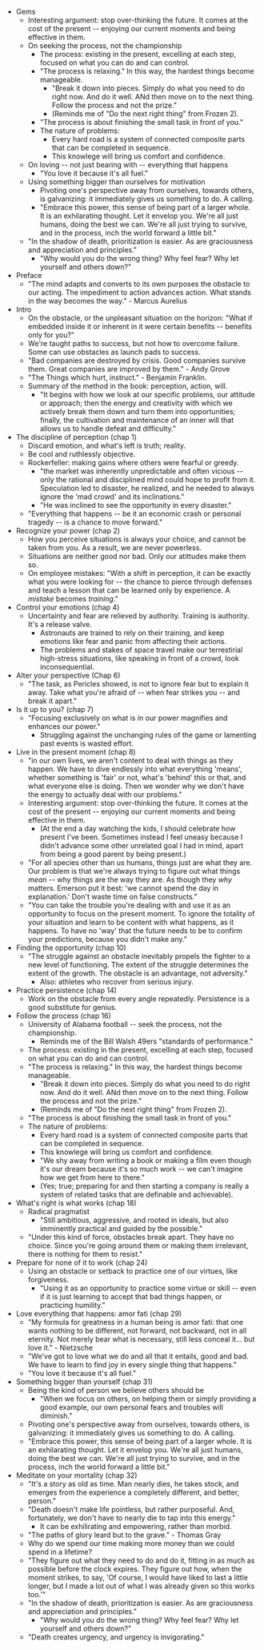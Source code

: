 * Gems
  * Interesting argument: stop over-thinking the future. It comes at the cost of the present -- enjoying our
    current moments and being effective in them.
  * On seeking the process, not the championship
    * The process: existing in the present, excelling at each step, focused on what you can do and can
      control.
    * "The process is relaxing." In this way, the hardest things become manageable.
      * "Break it down into pieces. Simply do what you need to do right now. And do it well. ANd then move on
        to the next thing. Follow the process and not the prize."
      * (Reminds me of "Do the next right thing" from Frozen 2).
    * "The process is about finishing the small task in front of you."
    * The nature of problems:
      * Every hard road is a system of connected composite parts that can be completed in sequence.
      * This knowlege will bring us comfort and confidence.
  * On loving -- not just bearing with -- everything that happens
    * "You love it because it's all fuel."
  * Using something bigger than ourselves for motivation
    * Pivoting one's perspective away from ourselves, towards others, is galvanizing: it immediately gives us
      something to do. A calling.
    * "Embrace this power, this sense of being part of a larger whole. It is an exhilarating thought. Let it
      envelop you. We're all just humans, doing the best we can. We're all just trying to survive, and in the
      process, inch the world forward a little bit."
  * "In the shadow of death, prioritization is easier. As are graciousness and appreciation and principles."
    * "Why would you do the wrong thing? Why feel fear? Why let yourself and others down?"
* Preface
  * "The mind adapts and converts to its own purposes the obstacle to our acting. The impediment to action
    advances action. What stands in the way becomes the way." - Marcus Aurelius
* Intro
  * On the obstacle, or the unpleasant situation on the horizon: "What if embedded inside it or inherent in it
    were certain benefits -- benefits only for you?"
  * We're taught paths to success, but not how to overcome failure. Some can use obstacles as launch pads to
    success.
  * "Bad companies are destroyed by crisis. Good companies survive them. Great companies are improved by
    them." - Andy Grove
  * "The Things which hurt, instruct." - Benjamin Franklin.
  * Summary of the method in the book: perception, action, will.
    * "It begins with how we look at our specific problems, our attitude or approach; then the energy and
      creativity with which we actively break them down and turn them into opportunities; finally, the
      cultivation and maintenance of an inner will that allows us to handle defeat and difficulty."
* The discipline of perception (chap 1)
  * Discard emotion, and what's left is truth; reality.
  * Be cool and ruthlessly objective.
  * Rockerfeller: making gains where others were fearful or greedy.
    * "the market was inherently unpredictable and often vicious -- only the rational and disciplined mind
      could hope to profit from it. Speculation led to disaster, he realized, and he needed to always ignore
      the 'mad crowd' and its inclinations."
    * "He was inclined to see the opportunity in every disaster."
  * "Everything that happens -- be it an economic crash or personal tragedy -- is a chance to move forward."
* Recognize your power (chap 2)
  * How you perceive situations is always your choice, and cannot be taken from you. As a result, we are never
    powerless.
  * Situations are neither good nor bad. Only our atittudes make them so.
  * On employee mistakes: "With a shift in perception, it can be exactly what you were looking for -- the
    chance to pierce through defenses and teach a lesson that can be learned only by experience. A *mistake*
    becomes *training*."
* Control your emotions (chap 4)
  * Uncertainty and fear are relieved by authority. Training is authority. It's a release valve.
    * Astronauts are trained to rely on their training, and keep emotions like fear and panic from affecting
      their actions.
    * The problems and stakes of space travel make our terrestirial high-stress situations, like speaking in
      front of a crowd, look inconsequential.
* Alter your perspective (Chap 6)
  * "The task, as Pericles showed, is not to ignore fear but to explain it away. Take what you're afraid of --
    when fear strikes you -- and break it apart."
* Is it up to you? (chap 7)
  * "Focusing exclusively on what is in our power magnifies and enhances our power."
    * Struggling against the unchanging rules of the game or lamenting past events is wasted effort.
* Live in the present moment (chap 8)
  * "in our own lives, we aren't content to deal with things as they happen. We have to dive endlessly into
    what everything 'means', whether something is 'fair' or not, what's 'behind' this or that, and what
    everyone else is doing. Then we wonder why we don't have the energy to actually deal with our problems."
  * Interesting argument: stop over-thinking the future. It comes at the cost of the present -- enjoying our
    current moments and being effective in them.
    * (At the end a day watching the kids, I should celebrate how present I've been. Sometimes instead I feel
      uneasy because I didn't advance some other unrelated goal I had in mind, apart from being a good parent
      by being present.)
  * "For all species other than us humans, things just are what they are. Our problem is that we're always
    trying to figure out what things *mean* -- why things are the way they are. As though they *why* matters.
    Emerson put it best: 'we cannot spend the day in explanation.' Don't waste time on false constructs."
  * "You can take the trouble you're dealing with and use it as an opportunity to focus on the present moment.
    To ignore the totality of your situation and learn to be content with what happens, as it happens. To have
    no 'way' that the future needs to be to confirm your predictions, because you didn't make any."
* Finding the opportunity (chap 10)
  * "The struggle against an obstacle inevitably propels the fighter to a new level of functioning. The extent
    of the struggle determines the extent of the growth. The obstacle is an advantage, not adversity."
    * Also: athletes who recover from serious injury.
* Practice persistence (chap 14)
  * Work on the obstacle from every angle repeatedly. Persistence is a good substitute for genius.
* Follow the process (chap 16)
  * University of Alabama football -- seek the process, not the championship.
    * Reminds me of the Bill Walsh 49ers "standards of performance."
  * The process: existing in the present, excelling at each step, focused on what you can do and can control.
  * "The process is relaxing." In this way, the hardest things become manageable.
    * "Break it down into pieces. Simply do what you need to do right now. And do it well. ANd then move on to
      the next thing. Follow the process and not the prize."
    * (Reminds me of "Do the next right thing" from Frozen 2).
  * "The process is about finishing the small task in front of you."
  * The nature of problems:
    * Every hard road is a system of connected composite parts that can be completed in sequence.
    * This knowlege will bring us comfort and confidence.
    * "We shy away from writing a book or making a film even though it's our dream because it's so much work
      -- we can't imagine how we get from here to there."
    * (Yes; true; preparing for and then starting a company is really a system of related tasks that are
      definable and achievable).
* What's right is what works (chap 18)
  * Radical pragmatist
    * "Still ambitious, aggressive, and rooted in ideals, but also imminently practical and guided by the
      possible."
  * "Under this kind of force, obstacles break apart. They have no choice. Since you're going around them or
    making them irrelevant, there is nothing for them to resist."
* Prepare for none of it to work (chap 24)
  * Using an obstacle or setback to practice one of our virtues, like forgiveness.
    * "Using it as an opportunity to practice some virtue or skill -- even if it is just learning to accept
      that bad things happen, or practicing humility."
* Love everything that happens: amor fati (chap 29)
  * "My formula for greatness in a human being is amor fati: that one wants nothing to be different, not
    forward, not backward, not in all eternity. Not merely bear what is necessary, still less conceal it...
    but love it." - Nietzsche
  * "We've got to love what we do and all that it entails, good and bad. We have to learn to find joy in every
    single thing that happens."
  * "You love it because it's all fuel."
* Something bigger than yourself (chap 31)
  * Being the kind of person we believe others should be
    * "When we focus on others, on helping them or simply providing a good example, our own personal fears and
      troubles will diminish."
  * Pivoting one's perspective away from ourselves, towards others, is galvanizing: it immediately gives us
    something to do. A calling.
  * "Embrace this power, this sense of being part of a larger whole. It is an exhilarating thought. Let it
    envelop you. We're all just humans, doing the best we can. We're all just trying to survive, and in the
    process, inch the world forward a little bit."
* Meditate on your mortality (chap 32)
  * "It's a story as old as time. Man nearly dies, he takes stock, and emerges from the experience a
    completely different, and better, person."
  * "Death doesn't make life pointless, but rather purposeful. And, fortunately, we don't have to nearly die
    to tap into this energy."
    * It can be exhilirating and empowering, rather than morbid.
  * "The paths of glory leard but to the grave." - Thomas Gray
  * Why do we spend our time making more money than we could spend in a lifetime?
  * "They figure out what they need to do and do it, fitting in as much as possible before the clock expires.
    They figure out how, when the moment strikes, to say, 'Of course, I would have liked to last a little
    longer, but I made a lot out of what I was already given so this works too.'"
  * "In the shadow of death, prioritization is easier. As are graciousness and appreciation and principles."
    * "Why would you do the wrong thing? Why feel fear? Why let yourself and others down?"
  * "Death creates urgency, and urgency is invigorating."
